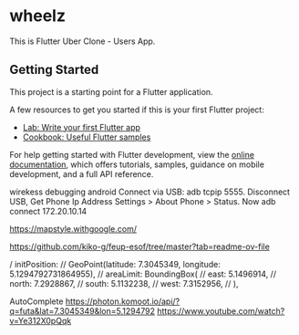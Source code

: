 # wheelz

This is Flutter Uber Clone - Users App.

## Getting Started

This project is a starting point for a Flutter application.

A few resources to get you started if this is your first Flutter project:

- [Lab: Write your first Flutter app](https://docs.flutter.dev/get-started/codelab)
- [Cookbook: Useful Flutter samples](https://docs.flutter.dev/cookbook)

For help getting started with Flutter development, view the
[online documentation](https://docs.flutter.dev/), which offers tutorials,
samples, guidance on mobile development, and a full API reference.

wirekess debugging android
Connect via USB: adb tcpip 5555.
Disconnect USB, Get Phone Ip Address Settings > About Phone > Status.
Now adb connect 172.20.10.14

<!-- Map styles -->

https://mapstyle.withgoogle.com/

https://github.com/kiko-g/feup-esof/tree/master?tab=readme-ov-file

/ initPosition:
// GeoPoint(latitude: 7.3045349, longitude: 5.1294792731864955),
// areaLimit: BoundingBox(
// east: 5.1496914,
// north: 7.2928867,
// south: 5.1132238,
// west: 7.3152956,
// ),



AutoComplete
https://photon.komoot.io/api/?q=futa&lat=7.3045349&lon=5.1294792
https://www.youtube.com/watch?v=Ye312X0pQqk